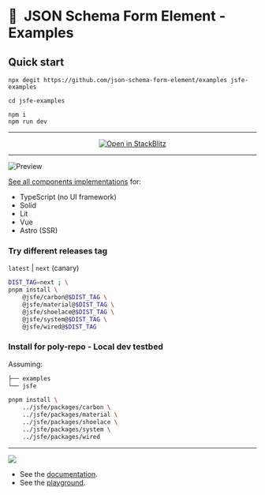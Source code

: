 # 📝  JSON Schema Form Element - Examples

## Quick start

```
npx degit https://github.com/json-schema-form-element/examples jsfe-examples

cd jsfe-examples

npm i
npm run dev
```

---

<div align="center">

[![Open in StackBlitz](https://developer.stackblitz.com/img/open_in_stackblitz.svg)](https://stackblitz.com/github/json-schema-form-element/examples)

</div>

---

![Preview](https://ik.imagekit.io/jc0/jsfe/jsfe-examples_wDwd3aC4c.gif)

[See all components implementations](./src/components) for:

- TypeScript (no UI framework)
- Solid
- Lit
- Vue
- Astro (SSR)

<!-- - React -->
<!-- - Svelte -->

### Try different releases tag

`latest` | `next` (canary)

```sh
DIST_TAG=next ; \
pnpm install \
	@jsfe/carbon@$DIST_TAG \
	@jsfe/material@$DIST_TAG \
	@jsfe/shoelace@$DIST_TAG \
	@jsfe/system@$DIST_TAG \
	@jsfe/wired@$DIST_TAG
```

### Install for poly-repo - Local dev testbed

Assuming:

```sh
├── examples
└── jsfe
```

```sh
pnpm install \
	../jsfe/packages/carbon \
	../jsfe/packages/material \
	../jsfe/packages/shoelace \
	../jsfe/packages/system \
	../jsfe/packages/wired
```

---

![](https://ik.imagekit.io/jc0/jsfe/design/header_json-schema-form-element_2RpVU_W-y-.png?updatedAt=1695289194993)

- See the [documentation](https://github.com/json-schema-form-element/jsfe#readme).
- See the [playground](https://github.com/json-schema-form-element/playground#readme).
